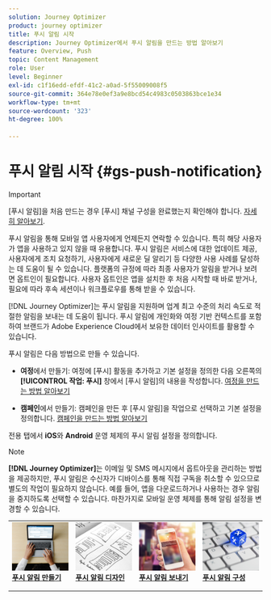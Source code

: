 ```yaml
---
solution: Journey Optimizer
product: journey optimizer
title: 푸시 알림 시작
description: Journey Optimizer에서 푸시 알림을 만드는 방법 알아보기
feature: Overview, Push
topic: Content Management
role: User
level: Beginner
exl-id: c1f16edd-efdf-41c2-a0ad-5f55009008f5
source-git-commit: 364e78e0ef3a9e8bcd54c4983c0503863bce1e34
workflow-type: tm+mt
source-wordcount: '323'
ht-degree: 100%

---
```


# 푸시 알림 시작 {#gs-push-notification}

>[!IMPORTANT]
>
>[푸시 알림]을 처음 만드는 경우 [푸시] 채널 구성을 완료했는지 확인해야 합니다. [자세히 알아보기](push-gs.md).

푸시 알림을 통해 모바일 앱 사용자에게 언제든지 연락할 수 있습니다. 특히 해당 사용자가 앱을 사용하고 있지 않을 때 유용합니다. 푸시 알림은 서비스에 대한 업데이트 제공, 사용자에게 조치 요청하기, 사용자에게 새로운 딜 알리기 등 다양한 사용 사례를 달성하는 데 도움이 될 수 있습니다.  플랫폼의 규정에 따라 최종 사용자가 알림을 받거나 보려면 옵트인이 필요합니다. 사용자 옵트인은 앱을 설치한 후 처음 시작할 때 바로 받거나, 필요에 따라 후속 세션이나 워크플로우를 통해 받을 수 있습니다.

[!DNL Journey Optimizer]는 푸시 알림을 지원하며 업계 최고 수준의 처리 속도로 적절한 알림을 보내는 데 도움이 됩니다. 푸시 알림에 개인화와 여정 기반 컨텍스트를 포함하여 브랜드가 Adobe Experience Cloud에서 보유한 데이터 인사이트를 활용할 수 있습니다.

푸시 알림은 다음 방법으로 만들 수 있습니다.

* **여정**&#x200B;에서 만들기: 여정에 [푸시] 활동을 추가하고 기본 설정을 정의한 다음 오른쪽의 **[!UICONTROL 작업: 푸시]** 창에서 [푸시 알림]의 내용을 작성합니다. [여정을 만드는 방법 알아보기](../building-journeys/journey-gs.md)

* **캠페인**&#x200B;에서 만들기: 캠페인을 만든 후 [푸시 알림]을 작업으로 선택하고 기본 설정을 정의합니다. [캠페인을 만드는 방법 알아보기](../campaigns/create-campaign.md#configure)

전용 탭에서 **iOS**&#x200B;와 **Android** 운영 체제의 푸시 알림 설정을 정의합니다.

>[!NOTE]
>
>**[!DNL Journey Optimizer]**&#x200B;는 이메일 및 SMS 메시지에서 옵트아웃을 관리하는 방법을 제공하지만, 푸시 알림은 수신자가 디바이스를 통해 직접 구독을 취소할 수 있으므로 별도의 작업이 필요하지 않습니다. 예를 들어, 앱을 다운로드하거나 사용하는 경우 알림을 중지하도록 선택할 수 있습니다. 마찬가지로 모바일 운영 체제를 통해 알림 설정을 변경할 수 있습니다.

<table style="table-layout:fixed"><tr style="border: 0;">
<td>
<a href="create-push.md">
<img alt="리드" src="../assets/do-not-localize/push-create.jpeg">
</a>
<div><a href="create-push.md"><strong>푸시 알림 만들기</strong>
</div>
<p>
</td>
<td>
<a href="design-push.md">
<img alt="드물게" src="../assets/do-not-localize/push-design.jpg">
</a>
<div>
<a href="design-push.md"><strong>푸시 알림 디자인</strong></a>
</div>
<p></td>
<td>
<a href="send-push.md">
<img alt="유효성 검사" src="../assets/do-not-localize/push-sending.jpg">
</a>
<div>
<a href="send-push.md"><strong>푸시 알림 보내기</strong></a>
</div>
<p>
</td>
<td>
<a href="push-gs.md">
<img alt="유효성 검사" src="../assets/do-not-localize/push-config.jpg">
</a>
<div>
<a href="push-gs.md"><strong>푸시 알림 구성</strong></a>
</div>
<p>
</td>
</tr></table>
